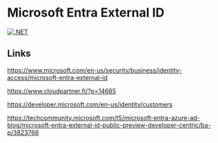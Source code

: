 # Microsoft Entra External ID

[![.NET](https://github.com/damienbod/EntraExternalIdCiam/actions/workflows/dotnet.yml/badge.svg)](https://github.com/damienbod/EntraExternalIdCiam/actions/workflows/dotnet.yml)

## Links

https://www.microsoft.com/en-us/security/business/identity-access/microsoft-entra-external-id

https://www.cloudpartner.fi/?p=14685

https://developer.microsoft.com/en-us/identity/customers

https://techcommunity.microsoft.com/t5/microsoft-entra-azure-ad-blog/microsoft-entra-external-id-public-preview-developer-centric/ba-p/3823766